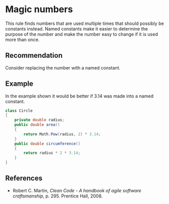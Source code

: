 # Magic numbers
This rule finds numbers that are used multiple times that should possibly be constants instead. Named constants make it easier to determine the purpose of the number and make the number easy to change if it is used more than once.


## Recommendation
Consider replacing the number with a named constant.


## Example
In the example shown it would be better if 3.14 was made into a named constant.


```csharp
class Circle
{
    private double radius;
    public double area()
    {
        return Math.Pow(radius, 2) * 3.14;
    }
    public double circumference()
    {
        return radius * 2 * 3.14;
    }
}

```

## References
* Robert C. Martin, *Clean Code - A handbook of agile software craftsmanship*, p. 295. Prentice Hall, 2008.
